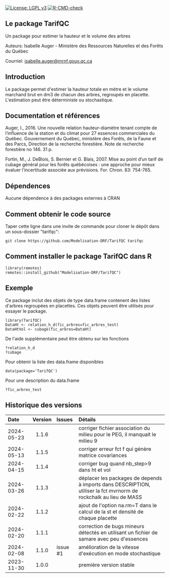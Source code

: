 [![License: LGPL v3](https://img.shields.io/badge/License-LGPL%20v3-blue.svg)](https://www.gnu.org/licenses/lgpl-3.0) [![R-CMD-check](https://github.com/Modelisation-DRF/RNatura2014/actions/workflows/R-CMD-check.yaml/badge.svg)](https://github.com/Modelisation-DRF/RNatura2014/actions/workflows/R-CMD-check.yaml)
## Le package TarifQC

Un package pour estimer la hauteur et le volume des arbres

Auteurs: Isabelle Auger - Ministère des Ressources Naturelles et des Forêts du Québec

Courriel: isabelle.auger@mrnf.gouv.qc.ca

## Introduction
Le package permet d'estimer la hauteur totale en mètre et le volume marchand brut en dm3 de chacun des arbres, regroupés en placette. L'estimation peut être déterministe ou stochastique.

## Documentation et références
Auger, I., 2016. Une nouvelle relation hauteur-diamètre tenant compte de l’influence de la station et du climat pour 27 essences commerciales du Québec. Gouvernement du Québec, ministère des Forêts, de la Faune et des Parcs, Direction de la recherche forestière. Note de recherche forestière no 146. 31 p.

Fortin, M., J. DeBlois, S. Bernier et G. Blais, 2007. Mise au point d’un tarif de cubage général pour les forêts québécoises : une approche pour mieux évaluer l’incertitude associée aux prévisions. For. Chron. 83: 754-765.

## Dépendences
Aucune dépendence à des packages externes à CRAN

## Comment obtenir le code source
Taper cette ligne dans une invite de commande pour cloner le dépôt dans un sous-dossier "tarifqc":

```{r eval=FALSE, echo=FALSE, message=FALSE, warning=FALSE}
git clone https://github.com/Modelisation-DRF/TarifQC tarifqc
```

## Comment installer le package TarifQC dans R

```{r eval=FALSE, echo=FALSE, message=FALSE, warning=FALSE}
library(remotes)
remotes::install_github("Modelisation-DRF/TarifQC")
```
## Exemple

Ce package inclut des objets de type data.frame contenent des listes d'arbres regroupées en placettes. Ces objets peuvent être utilisés pour essayer le package.

```{r eval=FALSE, echo=FALSE, message=FALSE, warning=FALSE}
library(TarifQC)
DataHt <- relation_h_d(fic_arbres=fic_arbres_test)
DataHtVol <- cubage(fic_arbres=DataHt)
```
De l'aide supplémentaire peut être obtenu sur les fonctions
```{r eval=FALSE, echo=FALSE, message=FALSE, warning=FALSE}
?relation_h_d
?cubage
```
Pour obtenir la liste des data.frame disponibles
```{r eval=FALSE, echo=FALSE, message=FALSE, warning=FALSE}
data(package='TarifQC')
```
Pour une description du data.frame
```{r eval=FALSE, echo=FALSE, message=FALSE, warning=FALSE}
?fic_arbres_test
```

## Historique des versions

| Date |  Version  | Issues |      Détails     |
|:-----|:---------:|:-------|:-----------------|
| 2024-05-23 | 1.1.6 |  | corriger fichier association du milieu pour le PEG, il manquait le milieu 9 |
| 2024-05-13 | 1.1.5 |  | corriger erreur fct f qui génère matrice covariances |
| 2024-04-15 | 1.1.4 |  | corriger bug quand nb_step>9 dans ht et vol |
| 2024-03-26 | 1.1.3 |  | déplacer les packages de depends à imports dans DESCRIPTION, utiliser la fct mvrnorm de rockchalk au lieu de MASS |
| 2024-02-22 | 1.1.2 |  | ajout de l'option na.rm=T dans le calcul de la st et densité de chaque placette |
| 2024-02-20 | 1.1.1 |  | correction de bugs mineurs détectés en utilisant un fichier de samare avec peu d'essences |
| 2024-02-08 | 1.1.0 | issue #1  | amélioration de la vitesse d'exécution en mode stochastique |
| 2023-11-30 | 1.0.0 | | première version stable |

